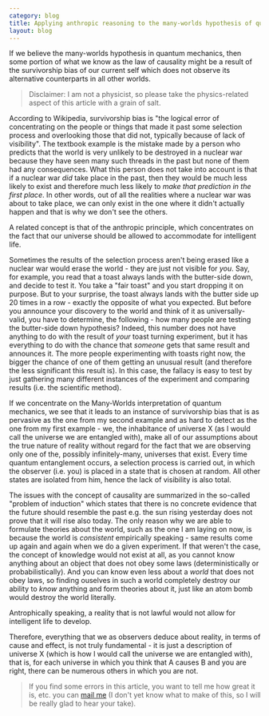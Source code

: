 ```yaml
---
category: blog
title: Applying anthropic reasoning to the many-worlds hypothesis of quantum mechanics 
layout: blog
---
```


If we believe the many-worlds hypothesis in quantum mechanics, then some portion of what we know as the law of causality might be a result of the survivorship bias of our current self which does not observe its alternative counterparts in all other worlds.

<!--more-->

>Disclaimer: I am not a physicist, so please take the physics-related aspect of this article with a grain of salt.

According to Wikipedia, survivorship bias is "the logical error of concentrating on the people or things that made it past some selection process and overlooking those that did not, typically because of lack of visibility". The textbook example is the mistake made by a person who predicts that the world is very unlikely to be destroyed in a nuclear war because they have seen many such threads in the past but none of them had any consequences. What this person does not take into account is that if a nuclear war *did* take place in the past, then they would be much less likely to exist and therefore much less likely to *make that prediction in the first place*. In other words, out of all the realities where a nuclear war was about to take place, we can only exist in the one where it didn't actually happen and that is why we don't see the others. 

A related concept is that of the anthropic principle, which concentrates on the fact that our universe should be allowed to accommodate for intelligent life.

Sometimes the results of the selection process aren't being erased like a nuclear war would erase the world - they are just not visible for *you*. Say, for example, you read that a toast always lands with the butter-side down, and decide to test it. You take a "fair toast" and you start dropping it on purpose. But to your surprise, the toast always lands with the butter side up 20 times in a row - exactly the opposite of what you expected. But before you announce your discovery to the world and think of it as universally-valid, you have to determine, the following - how many people are testing the butter-side down hypothesis? Indeed, this number does not have anything to do with the result of *your* toast turning experiment, but it has everything to do with the chance that *someone* gets that same result and announces it. The more people experimenting with toasts right now, the bigger the chance of one of them getting an unusual result (and therefore the less significant this result is). In this case, the fallacy is easy to test by just gathering many different instances of the experiment and comparing results (i.e. the scientific method).

If we concentrate on the Many-Worlds interpretation of quantum mechanics, we see that it leads to an instance of survivorship bias that is as pervasive as the one from my second example and as hard to detect as the one from my first example - we, the inhabitance of universe X (as I would call the universe we are entangled with), make all of our assumptions about the true nature of reality without regard for the fact that we are observing only one of the, possibly infinitely-many, universes that exist. Every time quantum entanglement occurs, a selection process is carried out, in which the observer (i.e. you) is placed in a state that is chosen at random. All other states are isolated from him, hence the lack of visibility is also total. 

The issues with the concept of causality are summarized in the so-called "problem of induction" which states that there is no concrete evidence that the future should resemble the past e.g. the sun rising yesterday does not prove that it will rise also today. The only reason why we are able to formulate theories about the world, such as the one I am laying on now, is because the world is *consistent* empirically speaking - same results come up again and again when we do a given experiment. If that weren't the case, the concept of knowledge would not exist at all, as you cannot know anything about an object that does not obey some laws (deterministically or probabilistically). And you can know even less about a *world* that does not obey laws, so finding ouselves in such a world completely destroy our ability to *know* anything and form theories about it, just like an atom bomb would destroy the world literally. 

Antrophically speaking, a reality that is not lawful would not allow for intelligent life to develop. 

Therefore, everything that we as observers deduce about reality, in terms of cause and effect, is not truly fundamental - it is just a description of universe X (which is how I would call the universe we are entangled with), that is, for each universe in which you think that A causes B and you are right, there can be numerous others in which you are not.

> If you find some errors in this article, you want to tell me how great it is, etc. you can [mail me](mailto:marinovboris@gmail.com) (I don't yet know what to make of this, so I will be really glad to hear your take). 

